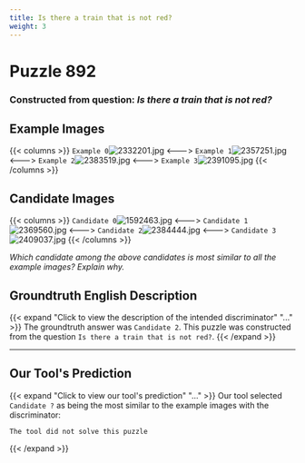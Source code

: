```yaml
---
title: Is there a train that is not red?
weight: 3
---
```


# Puzzle 892
### Constructed from question: _Is there a train that is not red?_


## Example Images
{{< columns >}}
`Example 0`![2332201.jpg](/gqa_images/2332201.jpg)
<--->
`Example 1`![2357251.jpg](/gqa_images/2357251.jpg)
<--->
`Example 2`![2383519.jpg](/gqa_images/2383519.jpg)
<--->
`Example 3`![2391095.jpg](/gqa_images/2391095.jpg)
{{< /columns >}}

## Candidate Images
{{< columns >}}
`Candidate 0`![1592463.jpg](/gqa_images/1592463.jpg)
<--->
`Candidate 1`![2369560.jpg](/gqa_images/2369560.jpg)
<--->
`Candidate 2`![2384444.jpg](/gqa_images/2384444.jpg)
<--->
`Candidate 3`![2409037.jpg](/gqa_images/2409037.jpg)
{{< /columns >}}

*Which candidate among the above candidates is most similar to all the example images? Explain why.*

## Groundtruth English Description

{{< expand "Click to view the description of the intended discriminator" "..." >}}
The groundtruth answer was `Candidate 2`. This puzzle was constructed from the question `Is there a train that is not red?`.
{{< /expand >}}

---

## Our Tool's Prediction

{{< expand "Click to view our tool's prediction" "..." >}}
Our tool selected `Candidate ?` as being the most similar to the example images with the discriminator:
```plaintext
The tool did not solve this puzzle
```
{{< /expand >}}
